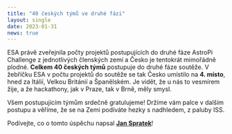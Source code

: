 ```yaml
---
title: "40 českých týmů ve druhé fázi"
layout: single
date: 2023-01-31
news: true
---
```

ESA právě zveřejnila počty projektů postupujících do druhé fáze AstroPi Challenge z jednotlivých členských zemí a Česko je tentokrát mimořádně plodné. **Celkem 40 českých týmů** postupuje do druhé fáze soutěže. V žebříčku ESA v počtu projektů do soutěže se tak Česko umístilo na **4. místo**, hned za Itálií, Velkou Británií a Španělském. Je vidět, že u nás to vesmírem žije, a že hackathony, jak v Praze, tak v Brně, měly smysl.

Všem postupujícím týmům srdečně gratulujeme! Držíme vám palce v dalším postupu a věříme, že se na Zemi podíváte hezky s nadhledem, z paluby ISS.

Podívejte, co o tomto úspěchu napsal **[Jan Spratek](https://www.facebook.com/groups/3836506539722849/permalink/8930384340335018/)**!